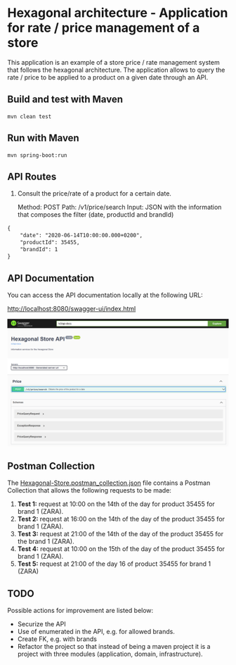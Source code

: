 # Hexagonal architecture - Application for rate / price management of a store

This application is an example of a store price / rate management system that follows the hexagonal architecture. The application allows to query the rate / price to be applied to a product on a given date through an API.

## Build and test with Maven
````
mvn clean test
````

## Run with Maven
````
mvn spring-boot:run
````

## API Routes

1.	Consult the price/rate of a product for a certain date.

	Method: POST
	Path: /v1/price/search
	Input: JSON with the information that composes the filter (date, productId and brandId)

````
{
    "date": "2020-06-14T10:00:00.000+0200",
    "productId": 35455,
    "brandId": 1
}
````

## API Documentation
You can access the API documentation locally at the following URL:

[http://localhost:8080/swagger-ui/index.html](http://localhost:8080/swagger-ui/index.html)

![Preview](img/openapi-swagger-ui.PNG)

## Postman Collection

The [Hexagonal-Store.postman_collection.json](Hexagonal-Store.postman_collection.json) file contains a Postman Collection that allows the following requests to be made:

1. 	**Test 1:** request at 10:00 on the 14th of the day for product 35455 for brand 1 (ZARA).
2. 	**Test 2:** request at 16:00 on the 14th of the day of the product 35455 for brand 1 (ZARA).
3. 	**Test 3:** request at 21:00 of the 14th of the day of the product 35455 for the brand 1 (ZARA).
4. 	**Test 4:** request at 10:00 on the 15th of the day of the product 35455 for brand 1 (ZARA).
5. 	**Test 5:** request at 21:00 of the day 16 of product 35455 for brand 1 (ZARA)

## TODO
Possible actions for improvement are listed below:

*	Securize the API
*	Use of enumerated in the API, e.g. for allowed brands.
*	Create FK, e.g. with brands
*	Refactor the project so that instead of being a maven project it is a project with three modules (application, domain, infrastructure).

